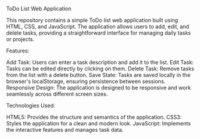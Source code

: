 

ToDo List Web Application

This repository contains a simple ToDo list web application built using HTML, CSS, and JavaScript. The application allows users to add, edit, and delete tasks, providing a straightforward interface for managing daily tasks or projects.

Features:

Add Task: Users can enter a task description and add it to the list.
Edit Task: Tasks can be edited directly by clicking on them.
Delete Task: Remove tasks from the list with a delete button.
Save State: Tasks are saved locally in the browser's localStorage, ensuring persistence between sessions.
Responsive Design: The application is designed to be responsive and work seamlessly across different screen sizes.

Technologies Used:

HTML5: Provides the structure and semantics of the application.
CSS3: Styles the application for a clean and modern look.
JavaScript: Implements the interactive features and manages task data.
